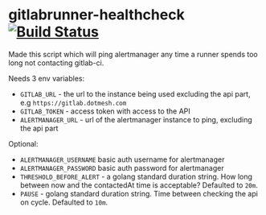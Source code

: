 # gitlabrunner-healthcheck [![Build Status](https://drone.app.cloud.dotscience.net/api/badges/dotmesh-io/gitlabrunner-healthcheck/status.svg)](https://drone.app.cloud.dotscience.net/dotmesh-io/gitlabrunner-healthcheck)

Made this script which will ping alertmanager any time a runner spends too long not contacting gitlab-ci.

Needs 3 env variables:
- `GITLAB_URL` - the url to the instance being used excluding the api part, e.g `https://gitlab.dotmesh.com`
- `GITLAB_TOKEN` - access token with access to the API
- `ALERTMANAGER_URL` - url of the alertmanager instance to ping, excluding the api part

Optional:
- `ALERTMANAGER_USERNAME` basic auth username for alertmanager
- `ALERTMANAGER_PASSWORD` basic auth password for alertmanager
- `THRESHOLD_BEFORE_ALERT` - a golang standard duration string. How long between now and the contactedAt time is acceptable? Defaulted to `20m`.
- `PAUSE` - golang standard duration string. Time between checking the api on cycle. Defaulted to `10m`.